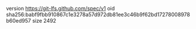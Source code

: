 version https://git-lfs.github.com/spec/v1
oid sha256:babf9fbb910867c1e3278a57d972db81ee3c46b9f62bd17278008978b60ed957
size 2492
